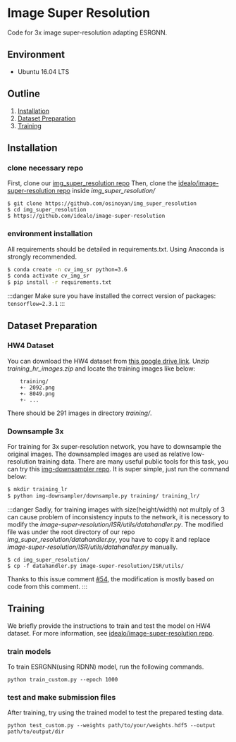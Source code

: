 # Image Super Resolution

Code for 3x image super-resolution adapting ESRGNN.
 
 
## Environment
- Ubuntu 16.04 LTS

## Outline
1. [Installation](#Installation)
2. [Dataset Preparation](#Dataset-Preparation)
3. [Training](#Training)


## Installation

### clone necessary repo

First, clone our [img_super_resolution repo](https://github.com/osinoyan/img_super_resolution)
Then, clone the [idealo/image-super-resolution repo](https://github.com/idealo/image-super-resolution) inside *img_super_resolution/*


```
$ git clone https://github.com/osinoyan/img_super_resolution
$ cd img_super_resolution
$ https://github.com/idealo/image-super-resolution
```

### environment installation
All requirements should be detailed in requirements.txt. Using Anaconda is strongly recommended.
```bash
$ conda create -n cv_img_sr python=3.6
$ conda activate cv_img_sr
$ pip install -r requirements.txt
```
:::danger
Make sure you have installed the correct version of packages:
`tensorflow=2.3.1`
:::

## Dataset Preparation

### HW4 Dataset
You can download the HW4 dataset from [this google drive link](https://drive.google.com/drive/folders/1H-sIY7zj42Fex1ZjxxSC3PV1pK4Mij6x).
Unzip *training_hr_images.zip* and locate the training images like below:
```
    training/
    +- 2092.png
    +- 8049.png
    +- ...
```
There should be 291 images in directory *training/*.

### Downsample 3x
For training for 3x super-resolution network, you have to downsample the original images. The downsampled images are used as relative low-resolution training data.
There are many useful public tools for this task, you can try this  [img-downsampler repo](https://github.com/wqi/img-downsampler). It is super simple, just run the command below:
```bash
$ mkdir training_lr
$ python img-downsampler/downsample.py training/ training_lr/
```

:::danger
Sadly, for training images with size(height/width) not multply of 3 can cause problem of inconsistency inputs to the network, it is necessory to modify the *image-super-resolution/ISR/utils/datahandler.py*. The modified file was under the root directory of our repo *img_super_resolution/datahandler.py*, you have to copy it and replace *image-super-resolution/ISR/utils/datahandler.py* manually.
```
$ cd img_super_resolution/
$ cp -f datahandler.py image-super-resolution/ISR/utils/
```
Thanks to this issue comment [#54](https://github.com/idealo/image-super-resolution/issues/54#issuecomment-519464785), the modification is mostly based on code from this comment.
:::
## Training
We briefly provide the instructions to train and test the model on HW4 dataset.
For more information, see [idealo/image-super-resolution repo](https://github.com/idealo/image-super-resolution).

### train models
To train ESRGNN(using RDNN) model, run the following commands.
```
python train_custom.py --epoch 1000
```
### test and make submission files
After training, try using the trained model to test the prepared testing data.
```
python test_custom.py --weights path/to/your/weights.hdf5 --output path/to/output/dir
```
